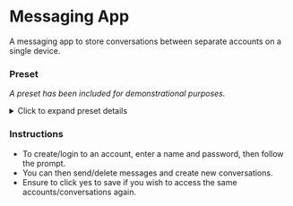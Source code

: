 # Messaging App

A messaging app to store conversations between separate accounts on a single device.

### Preset

*A preset has been included for demonstrational purposes.*
<details>
  <summary>Click to expand preset details</summary>
  
  - To use the preset, click yes upon first loading.
  - Preset accounts include:
    - Name: Alice
        - Password: 1234
    - Name: Bob
        - Password: 2345
    - Name: Charles
        - Password: 3456
    - Name: David
        - Password: 4567    
</details>

### Instructions

- To create/login to an account, enter a name and password, then follow the prompt.
- You can then send/delete messages and create new conversations.
- Ensure to click yes to save if you wish to access the same accounts/conversations again.